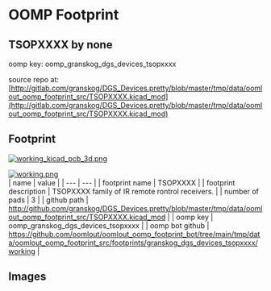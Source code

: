 # OOMP Footprint  
## TSOPXXXX  by none  
  
oomp key: oomp_granskog_dgs_devices_tsopxxxx  
  
source repo at: [http://gitlab.com/granskog/DGS_Devices.pretty/blob/master/tmp/data/oomlout_oomp_footprint_src/TSOPXXXX.kicad_mod](http://gitlab.com/granskog/DGS_Devices.pretty/blob/master/tmp/data/oomlout_oomp_footprint_src/TSOPXXXX.kicad_mod)  
## Footprint  
  
[![working_kicad_pcb_3d.png](working_kicad_pcb_3d_600.png)](working_kicad_pcb_3d.png)  
  
[![working.png](working_600.png)](working.png)  
| name | value | 
| --- | --- | 
| footprint name | TSOPXXXX | 
| footprint description | TSOPXXXX family of IR remote rontrol receivers. | 
| number of pads | 3 | 
| github path | http://github.com/granskog/DGS_Devices.pretty/blob/master/tmp/data/oomlout_oomp_footprint_src/TSOPXXXX.kicad_mod | 
| oomp key | oomp_granskog_dgs_devices_tsopxxxx | 
| oomp bot github | https://github.com/oomlout/oomlout_oomp_footprint_bot/tree/main/tmp/data/oomlout_oomp_footprint_src/footprints/granskog_dgs_devices_tsopxxxx/working | 
## Images  
